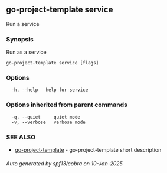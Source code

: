 ## go-project-template service

Run a service

### Synopsis

Run as a service

```
go-project-template service [flags]
```

### Options

```
  -h, --help   help for service
```

### Options inherited from parent commands

```
  -q, --quiet     quiet mode
  -v, --verbose   verbose mode
```

### SEE ALSO

* [go-project-template](go-project-template.md)	 - go-project-template short description

###### Auto generated by spf13/cobra on 10-Jan-2025
